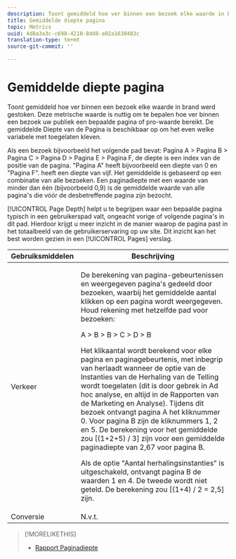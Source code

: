 ```yaml
---
description: Toont gemiddeld hoe ver binnen een bezoek elke waarde in brand werd gestoken. Deze metrische waarde is nuttig om te bepalen hoe ver binnen een bezoek uw publiek een bepaalde pagina of pro-waarde bereikt. De gemiddelde Diepte van de Pagina is beschikbaar op om het even welke variabele met toegelaten kleven.
title: Gemiddelde diepte pagina
topic: Metrics
uuid: 4d8a3a3c-c698-4210-8dd8-a02a1638483c
translation-type: tm+mt
source-git-commit: ''

---
```



# Gemiddelde diepte pagina

Toont gemiddeld hoe ver binnen een bezoek elke waarde in brand werd gestoken. Deze metrische waarde is nuttig om te bepalen hoe ver binnen een bezoek uw publiek een bepaalde pagina of pro-waarde bereikt. De gemiddelde Diepte van de Pagina is beschikbaar op om het even welke variabele met toegelaten kleven.

Als een bezoek bijvoorbeeld het volgende pad bevat: Pagina A > Pagina B > Pagina C > Pagina D > Pagina E > Pagina F, de diepte is een index van de positie van de pagina. &quot;Pagina A&quot; heeft bijvoorbeeld een diepte van 0 en &quot;Pagina F&quot;. heeft een diepte van vijf. Het gemiddelde is gebaseerd op een combinatie van alle bezoeken. Een paginadiepte met een waarde van minder dan één (bijvoorbeeld 0,9) is de gemiddelde waarde van alle pagina&#39;s die vóór de desbetreffende pagina zijn bezocht.

[!UICONTROL Page Depth] helpt u te begrijpen waar een bepaalde pagina typisch in een gebruikerspad valt, ongeacht vorige of volgende pagina&#39;s in dit pad. Hierdoor krijgt u meer inzicht in de manier waarop de pagina past in het totaalbeeld van de gebruikerservaring op uw site. Dit inzicht kan het best worden gezien in een [!UICONTROL Pages] verslag.

<table id="table_E92B185A487C40E28C70EA30EDF73A40"> 
 <thead> 
  <tr> 
   <th colname="col1" class="entry"> Gebruiksmiddelen </th> 
   <th colname="col2" class="entry"> Beschrijving </th> 
  </tr> 
 </thead>
 <tbody> 
  <tr> 
   <td colname="col1"> Verkeer </td> 
   <td colname="col2"> <p>De berekening van pagina-gebeurtenissen en weergegeven pagina's gedeeld door bezoeken, waarbij het gemiddelde aantal klikken op een pagina wordt weergegeven. Houd rekening met hetzelfde pad voor bezoeken: </p> <p>A &gt; B &gt; B &gt; C &gt; D &gt; B </p> <p>Het klikaantal wordt berekend voor elke pagina en paginagebeurtenis, met inbegrip van herlaadt wanneer de optie van de Instanties van de Herhaling van de Telling wordt toegelaten (dit is door gebrek in Ad hoc analyse, en altijd in de Rapporten van de Marketing en Analyse). Tijdens dit bezoek ontvangt pagina A het kliknummer 0. Voor pagina B zijn de kliknummers 1, 2 en 5. De berekening voor het gemiddelde zou [(1+2+5) / 3] zijn voor een gemiddelde paginadiepte van 2,67 voor pagina B. </p> <p>Als de optie "Aantal herhalingsinstanties" is uitgeschakeld, ontvangt pagina B de waarden 1 en 4. De tweede wordt niet geteld. De berekening zou [(1+4) / 2 = 2,5] zijn. </p> </td> 
  </tr> 
  <tr> 
   <td colname="col1"> Conversie </td> 
   <td colname="col2"> N.v.t. </td> 
  </tr> 
 </tbody> 
</table>

>[!MORELIKETHIS]
>
>* [Rapport Paginadiepte](/help/components/c-variables/dimensionslist/reports-page-depth.md)

